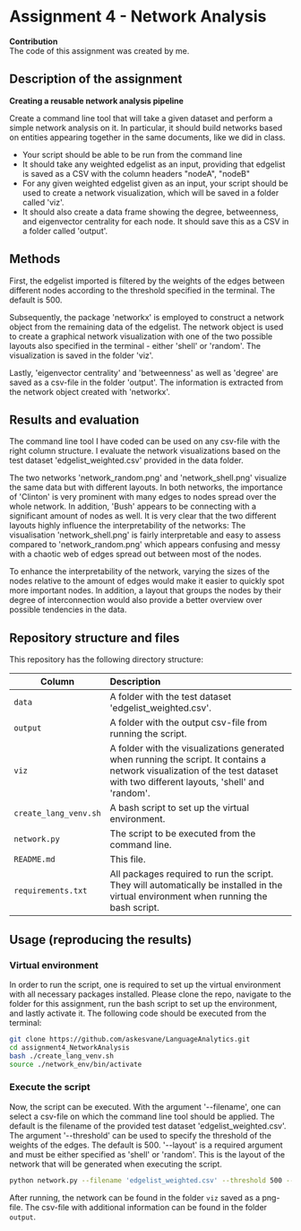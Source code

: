 # Assignment 4 - Network Analysis

__Contribution__<br>
The code of this assignment was created by me.

## Description of the assignment

__Creating a reusable network analysis pipeline__

Create a command line tool that will take a given dataset and perform a simple network analysis on it. In particular, it should build networks based on entities appearing together in the same documents, like we did in class.

- Your script should be able to be run from the command line
- It should take any weighted edgelist as an input, providing that edgelist is saved as a CSV with the column headers "nodeA", "nodeB"
- For any given weighted edgelist given as an input, your script should be used to create a network visualization, which will be saved in a folder called 'viz'.
- It should also create a data frame showing the degree, betweenness, and eigenvector centrality for each node. It should save this as a CSV in a folder called 'output'.

## Methods 

First, the edgelist imported is filtered by the weights of the edges between different nodes according to the threshold specified in the terminal. The default is 500.

Subsequently, the package 'networkx' is employed to construct a network object from the remaining data of the edgelist. The network object is used to create a graphical network visualization with one of the two possible layouts also specified in the terminal - either 'shell' or 'random'. The visualization is saved in the folder 'viz'.

Lastly, 'eigenvector centrality' and 'betweenness' as well as 'degree' are saved as a csv-file in the folder 'output'. The information is extracted from the network object created with 'networkx'.

## Results and evaluation

The command line tool I have coded can be used on any csv-file with the right column structure. I evaluate the network visualizations based on the test dataset 'edgelist_weighted.csv' provided in the data folder.

The two networks 'network_random.png' and 'network_shell.png' visualize the same data but with different layouts. In both networks, the importance of 'Clinton' is very prominent with many edges to nodes spread over the whole network. In addition, 'Bush' appears to be connecting with a significant amount of nodes as well. It is very clear that the two different layouts highly influence the interpretability of the networks: The visualisation 'network_shell.png' is fairly interpretable and easy to assess compared to 'network_random.png' which appears confusing and messy with a chaotic web of edges spread out between most of the nodes. 

To enhance the interpretability of the network, varying the sizes of the nodes relative to the amount of edges would make it easier to quickly spot more important nodes. In addition, a layout that groups the nodes by their degree of interconnection would also provide a better overview over possible tendencies in the data.

## Repository structure and files
This repository has the following directory structure:

| Column | Description|
|--------|:-----------|
```data```| A folder with the test dataset 'edgelist_weighted.csv'.
```output```| A folder with the output csv-file from running the script.
```viz```| A folder with the visualizations generated when running the script. It contains a network visualization of the test dataset with two different layouts, 'shell' and 'random'.
```create_lang_venv.sh```| A bash script to set up the virtual environment.
```network.py```| The script to be executed from the command line.
```README.md```| This file.
```requirements.txt```| All packages required to run the script. They will automatically be installed in the virtual environment when running the bash script.

## Usage (reproducing the results)

### Virtual environment
In order to run the script, one is required to set up the virtual environment with all necessary packages installed. Please clone the repo, navigate to the folder for this assignment, run the bash script to set up the environment, and lastly activate it. The following code should be executed from the terminal:

```bash
git clone https://github.com/askesvane/LanguageAnalytics.git
cd assignment4_NetworkAnalysis
bash ./create_lang_venv.sh
source ./network_env/bin/activate
```

### Execute the script 
Now, the script can be executed. With the argument '--filename', one can select a csv-file on which the command line tool should be applied. The default is the filename of the provided test dataset 'edgelist_weighted.csv'. The argument '--threshold' can be used to specify the threshold of the weights of the edges. The default is 500. '--layout' is a required argument and must be either specified as 'shell' or 'random'. This is the layout of the network that will be generated when executing the script.

```bash
python network.py --filename 'edgelist_weighted.csv' --threshold 500 --layout shell/random
```
After running, the network can be found in the folder ```viz``` saved as a png-file. The csv-file with additional information can be found in the folder ```output```.



